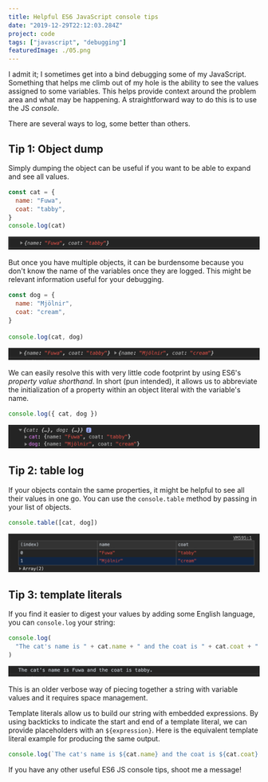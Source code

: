 ```yaml
---
title: Helpful ES6 JavaScript console tips
date: "2019-12-29T22:12:03.284Z"
project: code
tags: ["javascript", "debugging"]
featuredImage: ./05.png
---
```


I admit it; I sometimes get into a bind debugging some of my JavaScript. Something that helps me climb out of my hole is the ability to see the values assigned to some variables. This helps provide context around the problem area and what may be happening. A straightforward way to do this is to use the JS _console_.

There are several ways to log, some better than others.

## Tip 1: Object dump

Simply dumping the object can be useful if you want to be able to expand and see all values.

```js
const cat = {
  name: "Fuwa",
  coat: "tabby",
}
console.log(cat)
```

![alt text](01.png "Simple object dump")

But once you have multiple objects, it can be burdensome because you don't know the name of the variables once they are logged.
This might be relevant information useful for your debugging.

```js
const dog = {
  name: "Mjölnir",
  coat: "cream",
}

console.log(cat, dog)
```

![alt text](02.png "Two object dumps")

We can easily resolve this with very little code footprint by using ES6's _property value shorthand_. In short (pun intended), it allows us to abbreviate the initialization of a property within an object literal with the variable's name.

```js
console.log({ cat, dog })
```

![alt text](03.png "Property value shorthand")

## Tip 2: table log

If your objects contain the same properties, it might be helpful to see all their values in one go. You can use
the `console.table` method by passing in your list of objects.

```js
console.table([cat, dog])
```

![alt text](04.png "Table log objects")

## Tip 3: template literals

If you find it easier to digest your values by adding some English language, you can `console.log` your string:

```js
console.log(
  "The cat's name is " + cat.name + " and the coat is " + cat.coat + "."
)
```

![alt text](05.png "Template literal with cat object")

This is an older verbose way of piecing together a string with variable values and it requires space management.

Template literals allow us to build our string with embedded expressions. By using backticks to indicate the start and end of a template literal,
we can provide placeholders with an `${expression}`. Here is the equivalent template literal example for
producing the same output.

```js
console.log(`The cat's name is ${cat.name} and the coat is ${cat.coat}.`)
```

If you have any other useful ES6 JS console tips, shoot me a message!
